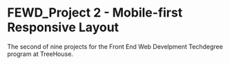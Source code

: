 # FEWD_Project 2 - Mobile-first Responsive Layout
The second of nine projects for the Front End Web Develpment Techdegree program at TreeHouse.
